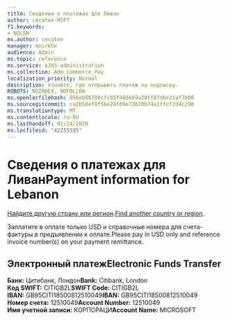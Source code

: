 ```yaml
---
title: Сведения о платежах для Ливан
author: cmcatee-MSFT
f1.keywords:
- NOCSH
ms.author: cmcatee
manager: mnirkhe
audience: Admin
ms.topic: reference
ms.service: o365-administration
ms.collection: Adm_Commerce_Pay
localization_priority: Normal
description: Узнайте, где отправить платеж за подписку.
ROBOTS: NOINDEX, NOFOLLOW
ms.openlocfilehash: 856eb86700cfcb5f48de89a20ff8fdbe21af7b00
ms.sourcegitcommit: ca2b58ef8f5be24f09e73620b74a1ffcf2d4c290
ms.translationtype: MT
ms.contentlocale: ru-RU
ms.lasthandoff: 02/24/2020
ms.locfileid: "42255535"
---
```

# <a name="payment-information-for-lebanon"></a><span data-ttu-id="fb71e-103">Сведения о платежах для Ливан</span><span class="sxs-lookup"><span data-stu-id="fb71e-103">Payment information for Lebanon</span></span>

<span data-ttu-id="fb71e-104">[Найдите другую страну или регион](../billing-and-payments/pay-for-your-subscription.md).</span><span class="sxs-lookup"><span data-stu-id="fb71e-104">[Find another country or region](../billing-and-payments/pay-for-your-subscription.md).</span></span>

<span data-ttu-id="fb71e-105">Заплатите в оплате только USD и справочные номера для счета-фактуры в предъявлении к оплате.</span><span class="sxs-lookup"><span data-stu-id="fb71e-105">Please pay in USD only and reference invoice number(s) on your payment remittance.</span></span>

## <a name="electronic-funds-transfer"></a><span data-ttu-id="fb71e-106">Электронный платеж</span><span class="sxs-lookup"><span data-stu-id="fb71e-106">Electronic Funds Transfer</span></span>

<span data-ttu-id="fb71e-107">**Банк:** Цитибанк, Лондон</span><span class="sxs-lookup"><span data-stu-id="fb71e-107">**Bank:** Citibank, London</span></span>  
<span data-ttu-id="fb71e-108">**Код SWIFT:** CITIGB2L</span><span class="sxs-lookup"><span data-stu-id="fb71e-108">**SWIFT Code:** CITIGB2L</span></span>  
<span data-ttu-id="fb71e-109">**IBAN:** GB95CITI18500812510049</span><span class="sxs-lookup"><span data-stu-id="fb71e-109">**IBAN:** GB95CITI18500812510049</span></span>  
<span data-ttu-id="fb71e-110">**Номер счета:** 12510049</span><span class="sxs-lookup"><span data-stu-id="fb71e-110">**Account Number:** 12510049</span></span>  
<span data-ttu-id="fb71e-111">**Имя учетной записи:** КОРПОРАЦИ</span><span class="sxs-lookup"><span data-stu-id="fb71e-111">**Account Name:** MICROSOFT</span></span> 